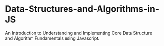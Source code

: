 # Data-Structures-and-Algorithms-in-JS
An Introduction to Understanding and Implementing Core Data Structure and Algorithm Fundamentals using Javascript.
